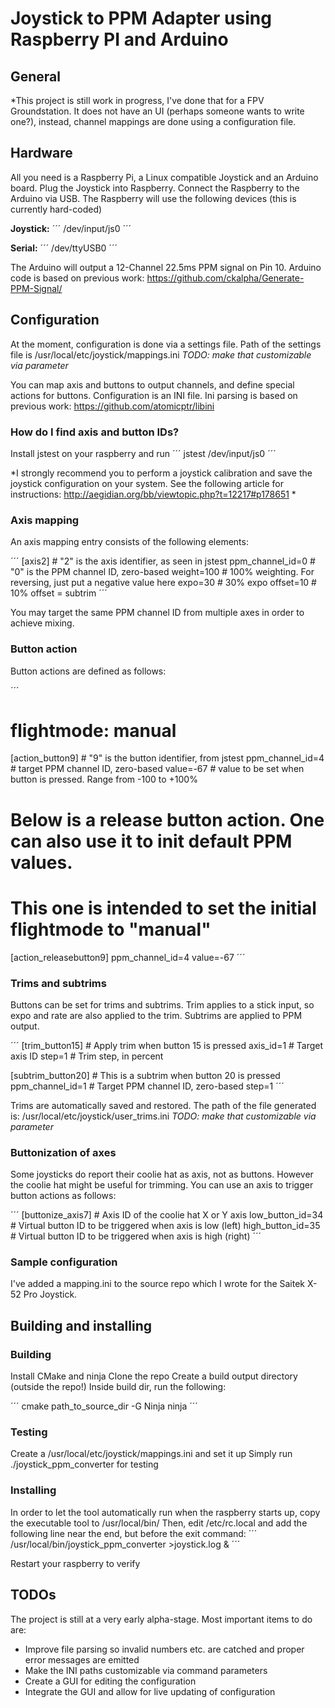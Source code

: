 Joystick to PPM Adapter using Raspberry PI and Arduino
=========

## General
*This project is still work in progress, I've done that for a FPV Groundstation. It does not have an UI (perhaps someone wants to write one?), instead, channel mappings are done using a configuration file.

## Hardware
All you need is a Raspberry Pi, a Linux compatible Joystick and an Arduino board.
Plug the Joystick into Raspberry. Connect the Raspberry to the Arduino via USB. 
The Raspberry will use the following devices (this is currently hard-coded)

**Joystick:**
´´´
/dev/input/js0
´´´

**Serial:**
´´´
/dev/ttyUSB0
´´´

The Arduino will output a 12-Channel 22.5ms PPM signal on Pin 10.
Arduino code is based on previous work: https://github.com/ckalpha/Generate-PPM-Signal/

## Configuration
At the moment, configuration is done via a settings file.
Path of the settings file is /usr/local/etc/joystick/mappings.ini *TODO: make that customizable via parameter*

You can map axis and buttons to output channels, and define special actions for buttons.
Configuration is an INI file. Ini parsing is based on previous work: https://github.com/atomicptr/libini

### How do I find axis and button IDs?
Install jstest on your raspberry and run
´´´
jstest /dev/input/js0
´´´

*I strongly recommend you to perform a joystick calibration and save the joystick configuration on your system. See the following article for instructions:
http://aegidian.org/bb/viewtopic.php?t=12217#p178651 *

### Axis mapping
An axis mapping entry consists of the following elements:

´´´
[axis2]             # "2" is the axis identifier, as seen in jstest
ppm_channel_id=0    # "0" is the PPM channel ID, zero-based
weight=100          # 100% weighting. For reversing, just put a negative value here
expo=30             # 30% expo
offset=10           # 10% offset = subtrim
´´´

You may target the same PPM channel ID from multiple axes in order to achieve mixing.

### Button action
Button actions are defined as follows:

´´´
# flightmode: manual
[action_button9]    # "9" is the button identifier, from jstest
ppm_channel_id=4    # target PPM channel ID, zero-based
value=-67           # value to be set when button is pressed. Range from -100 to +100%

# Below is a release button action. One can also use it to init default PPM values.
# This one is intended to set the initial flightmode to "manual"
[action_releasebutton9]
ppm_channel_id=4
value=-67
´´´

### Trims and subtrims
Buttons can be set for trims and subtrims.
Trim applies to a stick input, so expo and rate are also applied to the trim.
Subtrims are applied to PPM output.

´´´
[trim_button15]		# Apply trim when button 15 is pressed
axis_id=1			# Target axis ID 
step=1				# Trim step, in percent

[subtrim_button20]	# This is a subtrim when button 20 is pressed
ppm_channel_id=1	# Target PPM channel ID, zero-based
step=1
´´´ 

Trims are automatically saved and restored. The path of the file generated is:
/usr/local/etc/joystick/user_trims.ini *TODO: make that customizable via parameter*

### Buttonization of axes
Some joysticks do report their coolie hat as axis, not as buttons. 
However the coolie hat might be useful for trimming. 
You can use an axis to trigger button actions as follows:

´´´
[buttonize_axis7]	# Axis ID of the coolie hat X or Y axis
low_button_id=34	# Virtual button ID to be triggered when axis is low (left)
high_button_id=35	# Virtual button ID to be triggered when axis is high (right)
´´´

### Sample configuration
I've added a mapping.ini to the source repo which I wrote for the Saitek X-52 Pro Joystick.

## Building and installing

### Building
Install CMake and ninja
Clone the repo
Create a build output directory (outside the repo!)
Inside build dir, run the following:

´´´
cmake path_to_source_dir -G Ninja
ninja
´´´

### Testing
Create a /usr/local/etc/joystick/mappings.ini and set it up
Simply run ./joystick_ppm_converter for testing

### Installing
In order to let the tool automatically run when the raspberry starts up, copy the executable tool to /usr/local/bin/
Then, edit /etc/rc.local and add the following line near the end, but before the exit command:
´´´
/usr/local/bin/joystick_ppm_converter >joystick.log &
´´´

Restart your raspberry to verify

## TODOs
The project is still at a very early alpha-stage.
Most important items to do are:

* Improve file parsing so invalid numbers etc. are catched and proper error messages are emitted
* Make the INI paths customizable via command parameters
* Create a GUI for editing the configuration
* Integrate the GUI and allow for live updating of configuration


